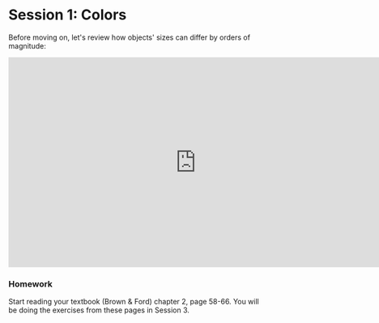 # Session 1: Colors

<puzzle-Y1W2-NatureofColor />
<puzzle-Y1W2-LengthConversion />

Before moving on, let's review how objects' sizes can differ by orders of magnitude:

<iframe width="740" height="415" src="https://www.youtube.com/embed/7WhRJV_bAiE" frameborder="0" allow="accelerometer; autoplay; encrypted-media; gyroscope; picture-in-picture" allowfullscreen></iframe>

<puzzle-Y1W2-DrawingAtoms />

### Homework

Start reading your textbook (Brown & Ford) chapter 2, page 58-66.  You will be doing the exercises from these pages in Session 3.